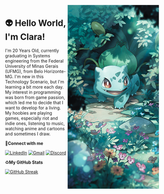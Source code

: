 <img align="right" alt="Bulbassaur" height="600" src="https://raw.githubusercontent.com/a-vortex/a-vortex/main/bulbassaur.jpg">

# 👽 Hello World, I'm Clara!
I'm 20 Years Old, currently graduating in Systems engineering from the Federal University of Minas Gerais (UFMG), from Belo Horizonte-MG. I'm new in this Technology Scenario, but I'm learning a bit more each day. My interest in programming was born from game passion, which led me to decide that I want to develop for a living. My hoobies are playing games, especially riot and indie ones, listening to music, watching anime and cartoons and sometimes I draw.

🧩**Connect with me** 

[![LinkedIn](https://img.shields.io/badge/LinkedIn-000?style=for-the-badge&logo=linkedin&logoColor=green)](https://www.linkedin.com/in/mccontarinid/)
[![Gmail](https://img.shields.io/badge/Gmail-000?style=for-the-badge&logo=gmail&logoColor=green)](mailto:mccontarinid@gmail.com)
[![Discord](https://img.shields.io/badge/Discord-000?style=for-the-badge&logo=discord&logoColor=green)](https://https://discord.com/channels/@avortex/)

♻**My GitHub Stats**

[![GitHub Streak](https://streak-stats.demolab.com/?user=a-vortex&theme=hacker&background=000&border=green&dates=white)](https://git.io/streak-stats)
